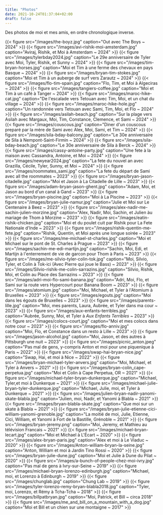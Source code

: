 ```yaml
---
title: "Photos"
date: 2021-10-24T01:37:04+02:00
draft: false
---
```


Des photos de moi et mes amis, en ordre chronologique inverse.


{{< figure src="/images/the-boyz.jpg" caption="Out avec The Boys ~ 2024" >}}
{{< figure src="/images/avi-rishik-moi-amsterdam.jpg" caption="Aviraj, Rishik, et Moi à Amsterdam ~ 2024" >}}
{{< figure src="/images/tylerbday2024.jpg" caption="Le 29e anniversaire de Tyler avec Moi, Tyler, Rishik, et Sunny ~ 2024" >}}
{{< figure src="/images/tim-bryan-horses.jpg" caption="Moi et Tim à une ferme des chevaux en pays Basque ~ 2024" >}}
{{< figure src="/images/bryan-tim-stokes.jpg" caption="Moi et Tim à un auberge de surf vers Zarautz ~ 2024" >}}
{{< figure src="/images/flo-tim-spain.jpg" caption="Flo, Tim, et Moi à Algeciras ~ 2024" >}}
{{< figure src="/images/tangiers-coffee.jpg" caption="Moi et Tim à un café à Tanger ~ 2024" >}}
{{< figure src="/images/maroc-hike-cat.jpg" caption="De l'escalade vers Tetouan avec Tim, Moi, et un chat du village ~ 2024" >}}
{{< figure src="/images/maroc-hike-hole.jpg" caption="Un randonnée vers Tetouan avec Sami, Tim, Moi, et Flo ~ 2024" >}}
{{< figure src="/images/asilah-beach.jpg" caption="Sur la plage vers Asilah avec Margaux, Moi, Tim, Constance, Clemence, et Sami ~ 2024" >}}
{{< figure src="/images/couscous.jpg" caption="Diner d'un couscous preparé par la mère de Sami avec Alex, Moi, Sami, et Tim ~ 2024" >}}
{{< figure src="/images/sila-bday-balcony.jpg" caption="Le 30e anniversaire de Sila à Nempont-Saint-Firmin ~ 2024" >}}
{{< figure src="/images/sila-bday-beach.jpg" caption="Le 30e anniversaire de Sila à Berck ~ 2024" >}}
{{< figure src="/images/cassy-antoine-party.jpg" caption="Une fete à la maison avec Cassandra, Antoine, et Moi ~ 2024" >}}
{{< figure src="/images/newyear2024.jpg" caption="La fete du nouvel an avec Grazilla, Cécile, Tyler, Sunny, et Moi ~ 2024" >}}
{{< figure src="/images/roommates_sami.jpg" caption="La fete du départ de Sami avec all the roommates ~ 2023" >}}
{{< figure src="/images/bryan-jason-citadelle.jpg" caption="Moi et Jason à La Citadelle de Lille ~ 2023" >}}
{{< figure src="/images/adam-bryan-jason-ghent.jpg" caption="Adam, Moi, et Jason au bord d'un canal à Gand ~ 2023" >}}
{{< figure src="/images/bryan-piscine.jpg" caption="Moi à La Piscine ~ 2023" >}}
{{< figure src="/images/bryan-julie-namur.jpg" caption="Julie et Moi sur Le Centenaire à Beez ~ 2023" >}}
{{< figure src="/images/alex-nadir-me-sachin-julien-morzine.jpg" caption="Alex, Nadir, Moi, Sachin, et Julien àu mariage de Thom à Morzine ~ 2023" >}}
{{< figure src="/images/eatin-rishik-chicken.jpg" caption="Moi et du poulet cuit par Rishik pour La Fete Nationale d'Inde ~ 2023" >}}
{{< figure src="/images/rishik-quentin-me-fete.jpg" caption="Rishik, Quentin, et Moi après une longue soirée ~ 2023" >}}
{{< figure src="/images/me-michael-st-charles.jpg" caption="Moi et Michael sur le pont de St. Charles à Prague ~ 2023" >}}
{{< figure src="/images/sachin-me-edi-martijn.jpg" caption="Sachin, Moi, Edi, et Martijn à l'enterrement de vie de garcon pour Thom à Paris ~ 2023" >}}
{{< figure src="/images/me-silvio-tyler-colin-tok.jpg" caption="Moi, Silvio, Tyler, et Colin à Tok-ici (Avec Pierre qui joue le Bass) ~ 2023" >}}
{{< figure src="/images/Silvio-rishik-me-colin-sarrazins.jpg" caption="Silvio, Rishik, Moi, et Colin au Place des Sarrazins ~ 2023" >}}
{{< figure src="/images/adri-moi-flo-sami-banana.jpg" caption="Adri, Moi, Flo, et Sami sur la route vers Hypercourt pour Banana Boom ~ 2023" >}}
{{< figure src="/images/atomium.jpg" caption="Moi, Michael, et Tyler à l'Atomium à Bruxelles ~ 2023" >}}
{{< figure src="/images/egouts.jpg" caption="Moi dans les égouts de Bruxelles ~ 2023" >}}
{{< figure src="/images/parents-lille.jpg" caption="Moi, mes parents, Laura, Aubrée, et Tyler dans ma cour ~ 2023" >}}
{{< figure src="/images/aux-enfants-terribles.jpg" caption="Aubrée, Sunny, Moi, et Tyler à *Aux Enfants Terribles* ~ 2023" >}}
{{< figure src="/images/colocs-court.jpg" caption="Moi et mes colocs dans notre cour ~ 2023" >}}
{{< figure src="/images/flo-anniv.jpg" caption="Moi, Flo, et Constance dans un resto à Lille ~ 2023" >}}
{{< figure src="/images/jason-alcohol.jpg" caption="Moi, Jason, et des autres à Pittsburgh une nuit ~ 2023" >}}
{{< figure src="/images/picnic_anton.jpeg" caption="Pas mal de gens, y-compris Anton et moi pour une piquenique à Paris ~ 2022" >}}
{{< figure src="/images/swap-hai-bryan-nice.jpg" caption="Swap, Hai, et moi à Nice ~ 2022" >}}
{{< figure src="/images/bryan-michael-tyler-anvers.jpg" caption="Moi, Michael, et Tyler à Anvers ~ 2021" >}}
{{< figure src="/images/bryan-colin_cape-perpetua.jpg" caption="Moi et Colin à Cape Perpetua, OR ~ 2021" >}}
{{< figure src="/images/michael-tyler-bryan-dunkerque.jpg" caption="Michael, Tyler,et moi à Dunkerque ~ 2021" >}}
{{< figure src="/images/michael-julie-bryan-tyler-dunkerque.jpg" caption="Michael, Julie, moi, et Tyler à Dunkerque ~ 2021" >}}
{{< figure src="/images/julien-bryan-nadir-yanomi-skate-blabla.jpg" caption="Julien, moi, Nadir, et Yanomi à Blabla ~ 2021" >}}
{{< figure src="/images/bryan-blabla-skate.jpg" caption="Que moi sur un skate à Blabla ~ 2021" >}}
{{< figure src="/images/bryan-julie-etienne-cici-william-yanomi-grenoble.jpg" caption="La moitié de moi, Julie, Etienne, Cici, William, et Yanomi à Fort de la Bastille, Grénoble ~ 2021" >}}
{{< figure src="/images/bryan-jeremy.png" caption="Moi, Jeremy, et Mathieu au télévision Francais ~ 2021" >}}
{{< figure src="/images/michael-bryan-lecart.jpg" caption="Moi et Michael à L'Écart ~ 2020" >}}
{{< figure src="/images/alex-bryan-paris.jpg" caption="Alex et moi à Le Viaduc ~ 2020" >}}
{{< figure src="/images/Anton-william-bryan-la-seine.jpg" caption="Anton, William et moi à Jardin Tino Rossi ~ 2020" >}}
{{< figure src="/images/bryan-julie-dune.jpg" caption="Moi et Julie à Dune du Pilat ~ 2020" >}}
{{< figure src="/images/a-bunch-of-people-chez-moi-ivry.jpg" caption="Pas mal de gens à Ivry-sur-Seine ~ 2019" >}}
{{< figure src="/images/michael-bryan-lorenzo-edinburgh.jpg" caption="Michael, moi, et Lorenzo à Edinburgh ~ 2019" >}}
{{< figure src="/images/chunglab.jpg" caption="Chung Lab ~ 2019" >}}
{{< figure src="/images/tyler-lorenzo-remy-bryan-blabla2018.jpg" caption="Tyler, moi, Lorenzo, et Rémy à Tcha-Tcha ~ 2018" >}}
{{< figure src="/images/billpatbryan.jpg" caption="Moi, Patrick, et Bill ~ circa 2018" >}}
{{< figure src="/images/me_and_bill_on_a_mountain_with_a_dog.jpg" caption="Moi et Bill et un chien sur une montaigne ~ 2017" >}}
